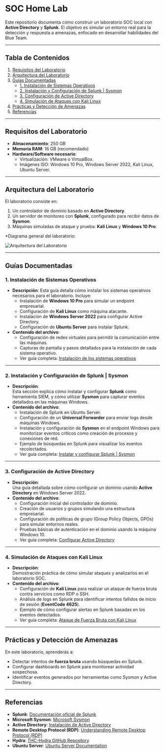 # **SOC Home Lab**

Este repositorio documenta cómo construir un laboratorio SOC local con **Active Directory** y **Splunk**. El objetivo es simular un entorno real para la detección y respuesta a amenazas, enfocado en desarrollar habilidades del Blue Team.

---

## **Tabla de Contenidos**
1. [Requisitos del Laboratorio](#requisitos-del-laboratorio)  
2. [Arquitectura del Laboratorio](#arquitectura-del-laboratorio)  
3. [Guías Documentadas](#guías-documentadas)  
    - [1. Instalación de Sistemas Operativos](#1-instalación-de-sistemas-operativos)  
    - [2. Instalación y Configuración de Splunk | Sysmon](#2-instalación-y-configuración-de-splunk--sysmon)  
    - [3. Configuración de Active Directory](#3-configuración-de-active-directory)  
    - [4. Simulación de Ataques con Kali Linux](#4-simulación-de-ataques-con-kali-linux)  
4. [Prácticas y Detección de Amenazas](#prácticas-y-detección-de-amenazas)  
5. [Referencias](#referencias)  

---

## **Requisitos del Laboratorio**
- **Almacenamiento**: 250 GB  
- **Memoria RAM**: 16 GB (recomendado)  
- **Hardware/Software necesario**:
  - Virtualización: VMware o VirtualBox.
  - Imágenes ISO: Windows 10 Pro, Windows Server 2022, Kali Linux, Ubuntu Server.  

---

## **Arquitectura del Laboratorio**
El laboratorio consiste en:  
1. Un controlador de dominio basado en **Active Directory**.  
2. Un servidor de monitoreo con **Splunk**, configurado para recibir datos de **Sysmon**.  
3. Máquinas simuladas de ataque y prueba: **Kali Linux** y **Windows 10 Pro**.  

*Diagrama general del laboratorio:

![Arquitectura del Laboratorio](https://github.com/user-attachments/assets/ca040f7a-6103-4486-b762-add3350b4b1b)


---

## **Guías Documentadas**

### **1. Instalación de Sistemas Operativos**
- **Descripción**: 
  Esta guía detalla cómo instalar los sistemas operativos necesarios para el laboratorio. Incluye:  
  - Instalación de **Windows 10 Pro** para simular un endpoint empresarial.  
  - Configuración de **Kali Linux** como máquina atacante.  
  - Instalación de **Windows Server 2022** para configurar Active Directory.  
  - Configuración de **Ubuntu Server** para instalar Splunk.  
- **Contenido del archivo**:  
  - Configuración de redes virtuales para permitir la comunicación entre las máquinas.  
  - Capturas de pantalla y pasos detallados para la instalación de cada sistema operativo.  
  - Ver guía completa: [Instalación de los sistemas operativos](https://github.com/edusec9/SOC-Home-Lab/blob/main/1.Instalacion-Sistemas-Operativos.md)  

---

### **2. Instalación y Configuración de Splunk | Sysmon**
- **Descripción**:  
  Esta sección explica cómo instalar y configurar **Splunk** como herramienta SIEM, y cómo utilizar **Sysmon** para capturar eventos detallados en las máquinas Windows.  
- **Contenido del archivo**:  
  - Instalación de Splunk en Ubuntu Server.  
  - Configuración de un **Universal Forwarder** para enviar logs desde máquinas Windows.  
  - Instalación y configuración de **Sysmon** en el endpoint Windows para monitorizar eventos críticos como creación de procesos y conexiones de red.  
  - Ejemplo de búsquedas en Splunk para visualizar los eventos recolectados.  
  - Ver guía completa: [Instalar y configurar Splunk | Sysmon](https://github.com/edusec9/SOC-Home-Lab/blob/main/2.Instalar-y-configurar-Splunk-Sysmon.md)  

---

### **3. Configuración de Active Directory**
- **Descripción**:  
  Una guía detallada sobre cómo configurar un dominio usando **Active Directory** en Windows Server 2022.  
- **Contenido del archivo**:  
  - Configuración inicial del controlador de dominio.  
  - Creación de usuarios y grupos simulando una estructura empresarial.  
  - Configuración de políticas de grupo (Group Policy Objects, GPOs) para simular entornos reales.  
  - Pruebas básicas de autenticación en el dominio usando la máquina Windows 10.  
  - Ver guía completa: [Configurar Active Directory](https://github.com/edusec9/SOC-Home-Lab/blob/main/3.Instalar-y-Configurar-Active-Directory.md)  

---

### **4. Simulación de Ataques con Kali Linux**
- **Descripción**:  
  Demostración práctica de cómo simular ataques y analizarlos en el laboratorio SOC.  
- **Contenido del archivo**:  
  - Configuración de **Kali Linux** para realizar un ataque de fuerza bruta contra servicios como RDP o SSH.  
  - Análisis de logs en Splunk para identificar intentos fallidos de inicio de sesión (**EventCode 4625**).  
  - Ejemplo de cómo configurar alertas en Splunk basadas en los eventos detectados.  
  - Ver guía completa: [Ataque de Fuerza Bruta con Kali Linux](https://github.com/edusec9/SOC-Home-Lab/blob/main/4.Kali-Linux-ataque-fuerza-bruta.md)  

---

## **Prácticas y Detección de Amenazas**
En este laboratorio, aprenderás a:  
- Detectar intentos de **fuerza bruta** usando búsquedas en Splunk.  
- Configurar dashboards en Splunk para monitorear actividad sospechosa.  
- Identificar eventos generados por herramientas como Sysmon y Active Directory.  

---

## **Referencias**

- **Splunk**: [Documentación oficial de Splunk](https://docs.splunk.com/)  
- **Microsoft Sysmon**: [Microsoft Sysmon](https://learn.microsoft.com/en-us/sysinternals/downloads/sysmon)  
- **Active Directory**: [Instalación de Active Directory](https://learn.microsoft.com/en-us/windows-server/identity/ad-ds/deploy/install-active-directory-domain-services--level-100-)  
- **Remote Desktop Protocol (RDP)**: [Understanding Remote Desktop Protocol (RDP)](https://learn.microsoft.com/en-us/troubleshoot/windows-server/remote/understanding-remote-desktop-protocol)  
- **Hydra**: [THC-Hydra GitHub Repository](https://github.com/vanhauser-thc/thc-hydra)  
- **Ubuntu Server**: [Ubuntu Server Documentation](https://ubuntu.com/server/docs)  


